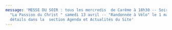 ```yaml
---
message: 'MESSE DU SOIR : tous les mercredis  de Carême à 18h30 -- Soirée Cinéma
  "La Passion du Christ " samedi 13 avril -- "Randonnée à Vélo" le 1 mai,
  détails dans la  section Agenda et Actualités du Site'
---
```

